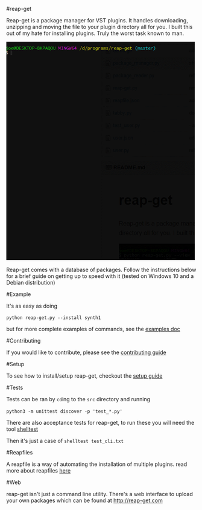 #reap-get

Reap-get is a package manager for VST plugins.
It handles downloading, unzipping and moving the file to your plugin directory all for you. I built this out of my hate for installing plugins. Truly the worst task known to man.

![gif](demo.gif)

Reap-get comes with a database of packages. 
Follow the instructions below for a brief guide on getting up to speed with it
(tested on Windows 10 and a Debian distribution)


#Example

It's as easy as doing 

```
python reap-get.py --install synth1
```

but for more complete examples of commands, see the [examples doc](docs/examples.md)

#Contributing

If you would like to contribute, please see the [contributing guide](docs/contributing.md) 

#Setup

To see how to install/setup reap-get, checkout the [setup guide](docs/setup.md) 

#Tests

Tests can be ran by `cd`ing to the `src` directory and running 

`python3 -m unittest discover -p 'test_*.py'`

There are also acceptance tests for reap-get, to run these you will need the tool [shelltest](https://github.com/liquidz/shelltest)

Then it's just a case of `shelltest test_cli.txt`

#Reapfiles

A reapfile is a way of automating the installation of multiple plugins.
read more about reapfiles [here](docs/reapfile.md)

#Web

reap-get isn't just a command line utility. There's a web interface to upload your own packages
which can be found at http://reap-get.com
